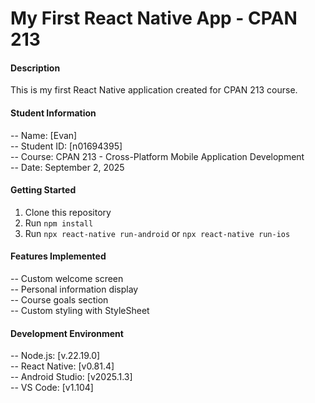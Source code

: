 # My First React Native App - CPAN 213

#### Description  
This is my first React Native application created for CPAN 213 course.

#### Student Information  
-- Name: [Evan]  
-- Student ID: [n01694395]  
-- Course: CPAN 213 - Cross-Platform Mobile Application Development  
-- Date: September 2, 2025

#### Getting Started  
1. Clone this repository  
2. Run `npm install`  
3. Run `npx react-native run-android` or `npx react-native run-ios`

#### Features Implemented  
-- Custom welcome screen  
-- Personal information display  
-- Course goals section  
-- Custom styling with StyleSheet

#### Development Environment  
-- Node.js: [v.22.19.0]  
-- React Native: [v0.81.4]  
-- Android Studio: [v2025.1.3]  
-- VS Code: [v1.104]
